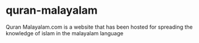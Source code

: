 # quran-malayalam
Quran Malayalam.com is a website that has been hosted for spreading the knowledge of islam in the malayalam language
